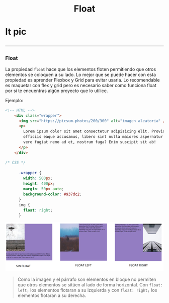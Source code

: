 <h1 align="center">Float<h1> It pic
<hr>

### Float

La propiedad `float` hace que los elementos floten permitiendo que otros elementos se coloquen a su lado. Lo mejor que se puede hacer con esta propiedad es aprender Flexbox y Grid para evitar usarla. Lo recomendable es maquetar con flex y grid pero es necesario saber como funciona float por si te encuentras algún proyecto que lo utilice.

Ejemplo:

```HTML
<!-- HTML -->
    <div class="wrapper">
      <img src="https://picsum.photos/200/300" alt="imagen aleatoria" />
      <p>
        Lorem ipsum dolor sit amet consectetur adipisicing elit. Provident
        officiis eaque accusamus, libero sint nulla maiores aspernatur esse ipsa
        vero fugiat nemo ad et, nostrum fuga? Enim suscipit sit ab!
      </p>
    </div>
```

```CSS
/* CSS */

      .wrapper {
        width: 500px;
        height: 400px;
        margin: 50px auto;
        background-color: #937dc2;
      }
      img {
        float: right;
      }
```

![Float](img/float.png)

> Como la imagen y el párrafo son elementos en bloque no permiten que otros elementos se sitúen al lado de forma horizontal. Con `float: left;` los elementos flotaran a su izquierda y con `float: right;` los elementos flotaran a su derecha.
